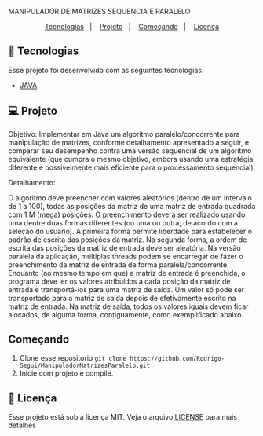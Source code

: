 MANIPULADOR DE MATRIZES SEQUENCIA E PARALELO
<p align="center">
  <a href="#rocket-tecnologias">Tecnologias</a>&nbsp;&nbsp;&nbsp;|&nbsp;&nbsp;&nbsp;
  <a href="#💻-projeto">Projeto</a>&nbsp;&nbsp;&nbsp;|&nbsp;&nbsp;&nbsp;
  <a href="#começando">Começando</a>&nbsp;&nbsp;&nbsp;|&nbsp;&nbsp;&nbsp;
  <a href="#memo-licença">Licença</a>
</p>

## :rocket: Tecnologias

Esse projeto foi desenvolvido com as seguintes tecnologias:

- [JAVA](https://docs.oracle.com/en/java/)

## 💻 Projeto
 
Objetivo: Implementar em Java um algoritmo paralelo/concorrente para manipulação de matrizes, conforme detalhamento apresentado a seguir, e comparar seu desempenho contra uma versão sequencial de um algoritmo equivalente (que cumpra o mesmo objetivo, embora usando uma estratégia diferente e possivelmente mais eficiente para o processamento sequencial).

Detalhamento:

O algoritmo deve preencher com valores aleatórios (dentro de um intervalo de 1 a 100),  todas as posições da matriz de uma matriz de entrada quadrada com 1 M (mega) posições. O preenchimento deverá ser realizado usando uma dentre duas formas diferentes (ou uma ou outra, de acordo com a seleção do usuário). A primeira forma permite liberdade para estabelecer o padrão de escrita das posições da matriz. Na segunda forma, a ordem de escrita das posições da matriz de entrada deve ser aleatória. Na versão paralela da aplicação, múltiplas threads podem se encarregar de fazer o preenchimento da matriz de entrada de forma paralela/concorrente. 
Enquanto (ao mesmo tempo em que) a matriz de entrada é preenchida, o programa deve ler os valores atribuídos a cada posição da matriz de entrada e transportá-los para uma matriz de saída. Um valor só pode ser transportado para a matriz de saída depois de efetivamente escrito na matriz de entrada. Na matriz de saída, todos os valores iguais devem ficar alocados, de alguma forma, contiguamente, como exemplificado abaixo.


## Começando

 1. Clone esse repositorio ```git clone https://github.com/Rodrigo-Segui/ManipuladorMatrizesParalelo.git```
 2. Inicie  com projeto e compile.
  
 ## :memo: Licença

Esse projeto está sob a licença MIT. Veja o arquivo [LICENSE](https://github.com/Rodrigo-Segui/ManipuladorMatrizesParalelo/blob/master/LICENSE) para mais detalhes
